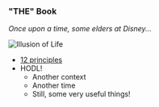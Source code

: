 ### "THE" Book

_Once upon a time, some elders at Disney..._

![Illusion of Life](https://www.parkablogs.com/sites/default/files/images/illusion-of-life-1.jpg)

* [12 principles](http://the12principles.tumblr.com/)
* HODL!
  * Another context
  * Another time
  * Still, some very useful things!
